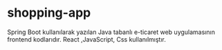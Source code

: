 # shopping-app
Spring Boot kullanılarak yazılan Java tabanlı e-ticaret web uygulamasının frontend kodlarıdır. React ,JavaScript, Css kullanılmıştır. 
